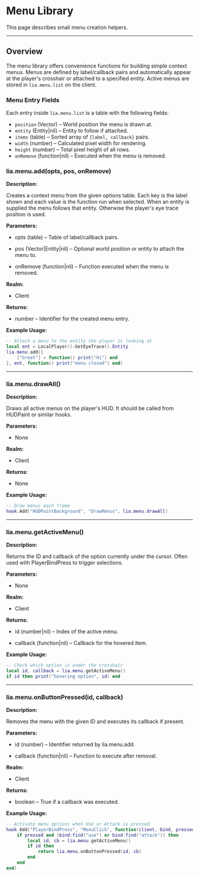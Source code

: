 # Menu Library

This page describes small menu creation helpers.

---

## Overview

The menu library offers convenience functions for building simple context menus. Menus are defined by label/callback pairs and automatically appear at the player's crosshair or attached to a specified entity. Active menus are stored in `lia.menu.list` on the client.

### Menu Entry Fields

Each entry inside `lia.menu.list` is a table with the following fields:

* `position` (Vector) – World position the menu is drawn at.
* `entity` (Entity|nil) – Entity to follow if attached.
* `items` (table) – Sorted array of `{label, callback}` pairs.
* `width` (number) – Calculated pixel width for rendering.
* `height` (number) – Total pixel height of all rows.
* `onRemove` (function|nil) – Executed when the menu is removed.

### lia.menu.add(opts, pos, onRemove)

**Description:**

Creates a context menu from the given options table. Each key is the label shown and each value is the function run when selected.
When an entity is supplied the menu follows that entity. Otherwise the player's eye trace position is used.

**Parameters:**

* opts (table) – Table of label/callback pairs.


* pos (Vector|Entity|nil) – Optional world position or entity to attach the menu to.

* onRemove (function|nil) – Function executed when the menu is removed.


**Realm:**

* Client


**Returns:**

* number – Identifier for the created menu entry.


**Example Usage:**

```lua
-- Attach a menu to the entity the player is looking at
local ent = LocalPlayer():GetEyeTrace().Entity
lia.menu.add({
    ["Greet"] = function() print("Hi") end
}, ent, function() print("menu closed") end)
```

---

### lia.menu.drawAll()

**Description:**

Draws all active menus on the player's HUD. It should be called from HUDPaint or similar hooks.

**Parameters:**

* None


**Realm:**

* Client


**Returns:**

* None


**Example Usage:**

```lua
-- Draw menus each frame
hook.Add("HUDPaintBackground", "DrawMenus", lia.menu.drawAll)
```

---

### lia.menu.getActiveMenu()

**Description:**

Returns the ID and callback of the option currently under the cursor. Often used with PlayerBindPress to trigger selections.

**Parameters:**

* None


**Realm:**

* Client


**Returns:**

* id (number|nil) – Index of the active menu.


* callback (function|nil) – Callback for the hovered item.


**Example Usage:**

```lua
-- Check which option is under the crosshair
local id, callback = lia.menu.getActiveMenu()
if id then print("hovering option", id) end
```

---

### lia.menu.onButtonPressed(id, callback)

**Description:**

Removes the menu with the given ID and executes its callback if present.

**Parameters:**

* id (number) – Identifier returned by lia.menu.add.


* callback (function|nil) – Function to execute after removal.


**Realm:**

* Client


**Returns:**

* boolean – True if a callback was executed.


**Example Usage:**

```lua
-- Activate menu options when Use or Attack is pressed
hook.Add("PlayerBindPress", "MenuClick", function(client, bind, pressed)
    if pressed and (bind:find("use") or bind:find("attack")) then
        local id, cb = lia.menu.getActiveMenu()
        if id then
            return lia.menu.onButtonPressed(id, cb)
        end
    end
end)
```

